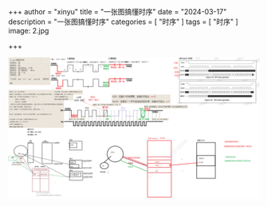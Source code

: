 +++
author = "xinyu"
title = "一张图搞懂时序"
date = "2024-03-17"
description = "一张图搞懂时序"
categories = [
    "时序"
]
tags = [
    "时序"
]
image: 2.jpg

+++

![](2.jpg)
